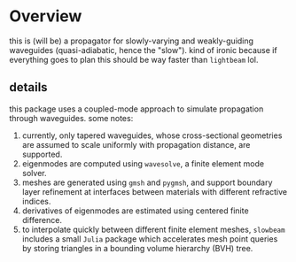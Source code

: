 # Overview

this is (will be) a propagator for slowly-varying and weakly-guiding waveguides (quasi-adiabatic, hence the "slow"). kind of ironic because if everything goes to plan this should be way faster than `lightbeam` lol.

## details

this package uses a coupled-mode approach to simulate propagation through waveguides. some notes: 

1. currently, only tapered waveguides, whose cross-sectional geometries are assumed to scale uniformly with propagation distance, are supported.
2. eigenmodes are computed using `wavesolve`, a finite element mode solver.
3. meshes are generated using `gmsh` and `pygmsh`, and support boundary layer refinement at interfaces between materials with different refractive indices.
4. derivatives of eigenmodes are estimated using centered finite difference.
5. to interpolate quickly between different finite element meshes, `slowbeam` includes a small `Julia` package which accelerates mesh point queries by storing triangles in a bounding volume hierarchy (BVH) tree. 
